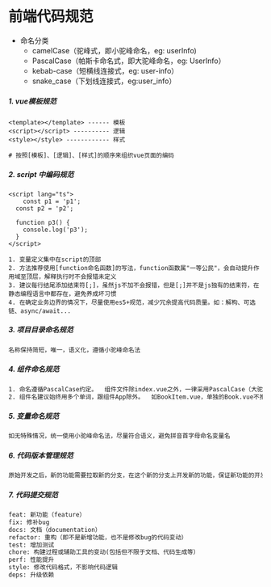 # 前端代码规范

- 命名分类
  -   camelCase（驼峰式，即小驼峰命名，eg: userInfo)
  -   PascalCase（帕斯卡命名式，即大驼峰命名，eg: UserInfo）
  -   kebab-case（短横线连接式，eg: user-info）
  -   snake\_case（下划线连接式，eg:user\_info）



##### 1. vue模板规范

```vue
<template></template> ------ 模板
<script></script> ---------- 逻辑
<style></style> ------------ 样式

# 按照[模板]、[逻辑]、[样式]的顺序来组织vue页面的编码
```



##### 2. script 中编码规范

```vue
<script lang="ts">
	const p1 = 'p1';
  const p2 = 'p2';
  
  function p3() {
    console.log('p3');
  }
</script>

1. 变量定义集中在script的顶部
2. 方法推荐使用[function命名函数]的写法，function函数属"一等公民"，会自动提升作用域至顶层，解释执行时不会报错未定义
3. 建议每行结尾添加结束符[;]，虽然js不加不会报错，但是[;]并不是js独有的结束符，在静态编程语言中都存在，避免养成坏习惯
4. 在确定业务边界的情况下，尽量使用es5+规范，减少冗余提高代码质量。如：解构、可选链、async/await...
```



##### 3. 项目目录命名规范

```tex
名称保持简短，唯一，语义化，遵循小驼峰命名法
```



##### 4. 组件命名规范

```txt
1. 命名遵循PascalCase约定。  组件文件除index.vue之外，一律采用PascalCase（大驼峰）写法
2. 组件名建议始终用多个单词，跟组件App除外。  如BookItem.vue，单独的Book.vue不推荐
```



##### 5. 变量命名规范

```txt
如无特殊情况，统一使用小驼峰命名法，尽量符合语义，避免拼音首字母命名变量名
```



##### 6. 代码版本管理规范

```txt
原始开发之后，新的功能需要拉取新的分支，在这个新的分支上开发新的功能，保证新功能的开发与原始功能相对独立
```



##### 7. 代码提交规范

```txt
feat: 新功能（feature）
fix: 修补bug
docs: 文档（documentation）
refactor: 重构（即不是新增功能，也不是修改bug的代码变动）
test: 增加测试
chore: 构建过程或辅助工具的变动(包括但不限于文档、代码生成等）
perf: 性能提升
style: 修改代码格式，不影响代码逻辑
deps: 升级依赖
```

